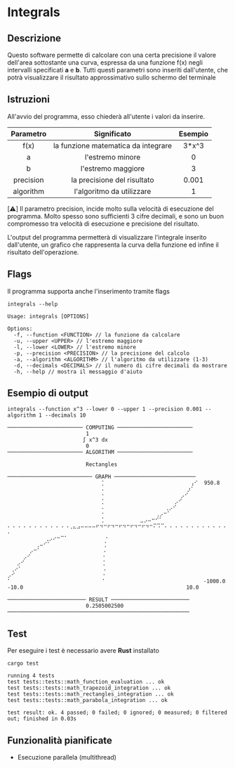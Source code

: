 # Integrals

## Descrizione
Questo software permette di calcolare con una certa precisione il valore dell'area sottostante una curva, espressa da una funzione f(x) negli intervalli specificati <strong>a</strong> e <strong>b</strong>. Tutti questi parametri sono inseriti dall'utente, che potrà visualizzare il risultato approssimativo sullo schermo del terminale

## Istruzioni
All'avvio del programma, esso chiederà all'utente i valori da inserire.

| Parametro |     Significato    | Esempio
|:---------:|:------------------:|:--------:|
| f(x)      | la funzione matematica da integrare | 3*x^3
| a         | l'estremo minore                    | 0
| b         | l'estremo maggiore                  | 3
| precision | la precisione del risultato         | 0.001
| algorithm | l'algoritmo da utilizzare           | 1

[⚠️] Il parametro precision, incide molto sulla velocità di esecuzione del programma. Molto spesso sono sufficienti 3 cifre decimali, e sono un buon compromesso tra velocità di esecuzione e precisione del risultato.

L'output del programma permetterà di visualizzare l'integrale inserito dall'utente, un grafico che rappresenta la curva della funzione ed infine il risultato dell'operazione.

## Flags
Il programma supporta anche l'inserimento tramite flags

`integrals --help`

```
Usage: integrals [OPTIONS]

Options:
  -f, --function <FUNCTION> // la funzione da calcolare
  -u, --upper <UPPER> // l'estremo maggiore
  -l, --lower <LOWER> // l'estremo minore    
  -p, --precision <PRECISION> // la precisione del calcolo
  -a, --algorithm <ALGORITHM> // l'algoritmo da utilizzare (1-3)
  -d, --decimals <DECIMALS> // il numero di cifre decimali da mostrare
  -h, --help // mostra il messaggio d'aiuto
```

## Esempio di output
`integrals --function x^3 --lower 0 --upper 1 --precision 0.001 --algorithm 1 --decimals 10`

```
──────────────────────── COMPUTING ────────────────────────
                         1
                        ∫ x^3 dx
                         0
──────────────────────── ALGORITHM ────────────────────────

                         Rectangles

─────────────────────────── GRAPH ──────────────────────────
                              ⡁                           ⢠⠊  950.8
                              ⠄                          ⡰⠁  
                              ⠂                        ⡠⠊    
                              ⡁                      ⡠⠊      
                              ⠄                   ⢀⡠⠊        
                              ⠂                ⢀⡠⠒⠁          
                              ⡁           ⣀⡠⠤⠒⠊⠁             
⠄⠠ ⠄⠠ ⠄⠠ ⠄⠠ ⠄⠠ ⠄⠠⢀⣄⣠⠤⠤⠤⠤⠖⠲⠒⠖⠲⠒⠖⠲⠒⠖⠲⠒⠖⠲⠒⠍⠩⠉⠄⠠ ⠄⠠ ⠄⠠ ⠄⠠ ⠄⠠ ⠄⠠ ⠄
            ⢀⡠⠔⠒⠉⠁            ⠂                              
         ⢀⠤⠊⠁                 ⡁                              
       ⡠⠒⠁                    ⠄                              
     ⡠⠊                       ⠂                              
   ⡠⠊                         ⡁                              
 ⢀⠔⠁                          ⠄                              
⡠⠊                            ⠂                              
⠁                             ⠁                               -1000.0
-10.0                                                    10.0

───────────────────────── RESULT ─────────────────────────
                         0.2505002500
──────────────────────────────────────────────────────────

```

## Test
Per eseguire i test è necessario avere <strong>Rust</strong> installato

```
cargo test
```

```
running 4 tests
test tests::tests::math_function_evaluation ... ok
test tests::tests::math_trapezoid_integration ... ok
test tests::tests::math_rectangles_integration ... ok
test tests::tests::math_parabola_integration ... ok

test result: ok. 4 passed; 0 failed; 0 ignored; 0 measured; 0 filtered out; finished in 0.03s
```

## Funzionalità pianificate
- Esecuzione parallela (multithread)